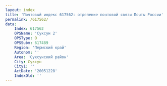 ```yaml
---
layout: index
title: 'Почтовый индекс 617562: отделение почтовой связи Почты России'
permalink: /617562/
data:
    Index: 617562
    OPSName: 'Суксун 2'
    OPSType: О
    OPSSubm: 617489
    Region: 'Пермский край'
    Autonom: ''
    Area: 'Суксунский район'
    City: Суксун
    City1: ''
    ActDate: '20051228'
    IndexOld: ''
---
```

